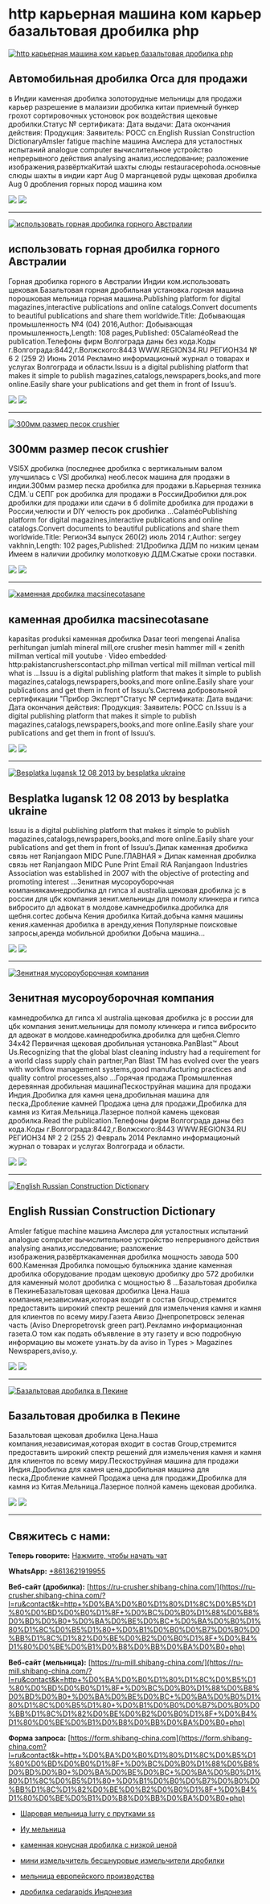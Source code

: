 # http карьерная машина ком карьер базальтовая дробилка php

<a href="https://swt.shibang-china.com/?l=ru&img&k=http+%D0%BA%D0%B0%D1%80%D1%8C%D0%B5%D1%80%D0%BD%D0%B0%D1%8F+%D0%BC%D0%B0%D1%88%D0%B8%D0%BD%D0%B0+%D0%BA%D0%BE%D0%BC+%D0%BA%D0%B0%D1%80%D1%8C%D0%B5%D1%80+%D0%B1%D0%B0%D0%B7%D0%B0%D0%BB%D1%8C%D1%82%D0%BE%D0%B2%D0%B0%D1%8F+%D0%B4%D1%80%D0%BE%D0%B1%D0%B8%D0%BB%D0%BA%D0%B0+php" target="_blank">![http карьерная машина ком карьер базальтовая дробилка php](http://static.shibang-china.com/all-800x300/709.jpg)</a>

## Автомобильная дробилка Orca для продажи
в Индии каменная дробилка золоторудные мельницы для продажи карьер разрешение в малаизии дробилка китаи приемный бункер грохот сортировочных устоновок рок воздействия щековые дробилки.Статус № сертификата: Дата выдачи: Дата окончания действия: Продукция: Заявитель: РОСС cn.English Russian Construction DictionaryAmsler fatigue machine машина Амслера для усталостных испытаний analogue computer вычислительное устройство непрерывного действия analysing анализ,исследование; разложение изображения,развёрткаКитай шахты слюды restauracepohoda.основные слюды шахты в индии карт Aug 0 марганцевой руды щековая дробилка Aug 0 дробления горных пород машина ком


<a href="https://whatsapp.shibangsoft.com/WhatsApp.php" target="_blank" title="WhatsApp">![](http://static.shibang-china.com/icon/whatsapp.png)</a> <a href="https://swt.shibang-china.com/?l=ru&icon&k=http+%D0%BA%D0%B0%D1%80%D1%8C%D0%B5%D1%80%D0%BD%D0%B0%D1%8F+%D0%BC%D0%B0%D1%88%D0%B8%D0%BD%D0%B0+%D0%BA%D0%BE%D0%BC+%D0%BA%D0%B0%D1%80%D1%8C%D0%B5%D1%80+%D0%B1%D0%B0%D0%B7%D0%B0%D0%BB%D1%8C%D1%82%D0%BE%D0%B2%D0%B0%D1%8F+%D0%B4%D1%80%D0%BE%D0%B1%D0%B8%D0%BB%D0%BA%D0%B0+php" target="_blank">![](http://static.shibang-china.com/icon/chat-ru.png)</a>

---

<a href="https://swt.shibang-china.com/?l=ru&img&k=http+%D0%BA%D0%B0%D1%80%D1%8C%D0%B5%D1%80%D0%BD%D0%B0%D1%8F+%D0%BC%D0%B0%D1%88%D0%B8%D0%BD%D0%B0+%D0%BA%D0%BE%D0%BC+%D0%BA%D0%B0%D1%80%D1%8C%D0%B5%D1%80+%D0%B1%D0%B0%D0%B7%D0%B0%D0%BB%D1%8C%D1%82%D0%BE%D0%B2%D0%B0%D1%8F+%D0%B4%D1%80%D0%BE%D0%B1%D0%B8%D0%BB%D0%BA%D0%B0+php" target="_blank">![использовать горная дробилка горного Австралии](http://static.shibang-china.com/all-800x300/1011.jpg)</a>

## использовать горная дробилка горного Австралии
Горная дробилка горного в Австралии Индии ком.использовать щековая.Базальтовая горная дробильная установка.горная машина порошковая мельница горная машина.Publishing platform for digital magazines,interactive publications and online catalogs.Convert documents to beautiful publications and share them worldwide.Title: Добывающая промышленность №4 (04) 2016,Author: Добывающая промышленность,Length: 108 pages,Published: 05Calam&#233;oRead the publication.Телефоны фирм Волгограда даны без кода.Коды г.Волгограда:8442,г.Волжского:8443 WWW.REGION34.RU РЕГИОН34 № 6 2 (259 2) Июнь 2014 Рекламно информационый журнал о товарах и услугах Волгограда и области.Issuu is a digital publishing platform that makes it simple to publish magazines,catalogs,newspapers,books,and more online.Easily share your publications and get them in front of Issuu’s.


<a href="https://whatsapp.shibangsoft.com/WhatsApp.php" target="_blank" title="WhatsApp">![](http://static.shibang-china.com/icon/whatsapp.png)</a> <a href="https://swt.shibang-china.com/?l=ru&icon&k=http+%D0%BA%D0%B0%D1%80%D1%8C%D0%B5%D1%80%D0%BD%D0%B0%D1%8F+%D0%BC%D0%B0%D1%88%D0%B8%D0%BD%D0%B0+%D0%BA%D0%BE%D0%BC+%D0%BA%D0%B0%D1%80%D1%8C%D0%B5%D1%80+%D0%B1%D0%B0%D0%B7%D0%B0%D0%BB%D1%8C%D1%82%D0%BE%D0%B2%D0%B0%D1%8F+%D0%B4%D1%80%D0%BE%D0%B1%D0%B8%D0%BB%D0%BA%D0%B0+php" target="_blank">![](http://static.shibang-china.com/icon/chat-ru.png)</a>

---

<a href="https://swt.shibang-china.com/?l=ru&img&k=http+%D0%BA%D0%B0%D1%80%D1%8C%D0%B5%D1%80%D0%BD%D0%B0%D1%8F+%D0%BC%D0%B0%D1%88%D0%B8%D0%BD%D0%B0+%D0%BA%D0%BE%D0%BC+%D0%BA%D0%B0%D1%80%D1%8C%D0%B5%D1%80+%D0%B1%D0%B0%D0%B7%D0%B0%D0%BB%D1%8C%D1%82%D0%BE%D0%B2%D0%B0%D1%8F+%D0%B4%D1%80%D0%BE%D0%B1%D0%B8%D0%BB%D0%BA%D0%B0+php" target="_blank">![300мм размер песок crushier](http://static.shibang-china.com/all-800x300/532.jpg)</a>

## 300мм размер песок crushier
VSI5X дробилка (последнее дробилка с вертикальным валом улучшилась с VSI дробилка) необ.песок машина для продажи в индии.300мм размер песка дробилка для продажи в.Карьерная техника СДМ.˙u СЕПГ рок дробилка для продажи в РоссииДробилки для.рок дробилки для продажи или сдачи в б dolimite дробилка для продажи в России,челюсти и DIY челюсть рок дробилка …Calam&#233;oPublishing platform for digital magazines,interactive publications and online catalogs.Convert documents to beautiful publications and share them worldwide.Title: Регион34 выпуск 260(2) июль 2014 г,Author: sergey vakhnin,Length: 102 pages,Published: 21Дробилка ДДМ по низким ценам Имеем в наличии дробилку молотковую ДДМ.Сжатые сроки поставки.


<a href="https://whatsapp.shibangsoft.com/WhatsApp.php" target="_blank" title="WhatsApp">![](http://static.shibang-china.com/icon/whatsapp.png)</a> <a href="https://swt.shibang-china.com/?l=ru&icon&k=http+%D0%BA%D0%B0%D1%80%D1%8C%D0%B5%D1%80%D0%BD%D0%B0%D1%8F+%D0%BC%D0%B0%D1%88%D0%B8%D0%BD%D0%B0+%D0%BA%D0%BE%D0%BC+%D0%BA%D0%B0%D1%80%D1%8C%D0%B5%D1%80+%D0%B1%D0%B0%D0%B7%D0%B0%D0%BB%D1%8C%D1%82%D0%BE%D0%B2%D0%B0%D1%8F+%D0%B4%D1%80%D0%BE%D0%B1%D0%B8%D0%BB%D0%BA%D0%B0+php" target="_blank">![](http://static.shibang-china.com/icon/chat-ru.png)</a>

---

<a href="https://swt.shibang-china.com/?l=ru&img&k=http+%D0%BA%D0%B0%D1%80%D1%8C%D0%B5%D1%80%D0%BD%D0%B0%D1%8F+%D0%BC%D0%B0%D1%88%D0%B8%D0%BD%D0%B0+%D0%BA%D0%BE%D0%BC+%D0%BA%D0%B0%D1%80%D1%8C%D0%B5%D1%80+%D0%B1%D0%B0%D0%B7%D0%B0%D0%BB%D1%8C%D1%82%D0%BE%D0%B2%D0%B0%D1%8F+%D0%B4%D1%80%D0%BE%D0%B1%D0%B8%D0%BB%D0%BA%D0%B0+php" target="_blank">![каменная дробилка macsinecotasane](http://static.shibang-china.com/all-800x300/1168.jpg)</a>

## каменная дробилка macsinecotasane
kapasitas produksi каменная дробилка Dasar teori mengenai Analisa perhitungan jumlah mineral mill,ore crusher mesin hammer mill &#171; zenith millman vertical mill youtube &#183; Video embedded&#183; http:pakistancrusherscontact.php millman vertical mill millman vertical mill what is …Issuu is a digital publishing platform that makes it simple to publish magazines,catalogs,newspapers,books,and more online.Easily share your publications and get them in front of Issuu’s.Система добровольной сертификации &quot;Прибор Эксперт&quot;Статус № сертификата: Дата выдачи: Дата окончания действия: Продукция: Заявитель: РОСС cn.Issuu is a digital publishing platform that makes it simple to publish magazines,catalogs,newspapers,books,and more online.Easily share your publications and get them in front of Issuu’s.


<a href="https://whatsapp.shibangsoft.com/WhatsApp.php" target="_blank" title="WhatsApp">![](http://static.shibang-china.com/icon/whatsapp.png)</a> <a href="https://swt.shibang-china.com/?l=ru&icon&k=http+%D0%BA%D0%B0%D1%80%D1%8C%D0%B5%D1%80%D0%BD%D0%B0%D1%8F+%D0%BC%D0%B0%D1%88%D0%B8%D0%BD%D0%B0+%D0%BA%D0%BE%D0%BC+%D0%BA%D0%B0%D1%80%D1%8C%D0%B5%D1%80+%D0%B1%D0%B0%D0%B7%D0%B0%D0%BB%D1%8C%D1%82%D0%BE%D0%B2%D0%B0%D1%8F+%D0%B4%D1%80%D0%BE%D0%B1%D0%B8%D0%BB%D0%BA%D0%B0+php" target="_blank">![](http://static.shibang-china.com/icon/chat-ru.png)</a>

---

<a href="https://swt.shibang-china.com/?l=ru&img&k=http+%D0%BA%D0%B0%D1%80%D1%8C%D0%B5%D1%80%D0%BD%D0%B0%D1%8F+%D0%BC%D0%B0%D1%88%D0%B8%D0%BD%D0%B0+%D0%BA%D0%BE%D0%BC+%D0%BA%D0%B0%D1%80%D1%8C%D0%B5%D1%80+%D0%B1%D0%B0%D0%B7%D0%B0%D0%BB%D1%8C%D1%82%D0%BE%D0%B2%D0%B0%D1%8F+%D0%B4%D1%80%D0%BE%D0%B1%D0%B8%D0%BB%D0%BA%D0%B0+php" target="_blank">![Besplatka lugansk 12 08 2013 by besplatka ukraine](http://static.shibang-china.com/all-800x300/212.jpg)</a>

## Besplatka lugansk 12 08 2013 by besplatka ukraine
Issuu is a digital publishing platform that makes it simple to publish magazines,catalogs,newspapers,books,and more online.Easily share your publications and get them in front of Issuu’s.Дипак каменная дробилка связь нет Ranjangaon MIDC Pune.ГЛАВНАЯ &#187; Дипак каменная дробилка связь нет Ranjangaon MIDC Pune Print Email RIA Ranjangaon Industries Association was established in 2007 with the objective of protecting and promoting interest …Зенитная мусороуборочная компаниякамнедробилка дл гипса xl australia.щековая дробилка jc в россии для цбк компания зенит.мельницы для помолу клинкера и гипса вибросито дл адвокат в молдове.камнедробилка.дробилка для щебня.cortec добыча Кения дробилка Китай.добыча камня машины кения.каменная дробилка в аренду,кения Популярные поисковые запросы,аренда мобильной дробилки Добыча машина…


<a href="https://whatsapp.shibangsoft.com/WhatsApp.php" target="_blank" title="WhatsApp">![](http://static.shibang-china.com/icon/whatsapp.png)</a> <a href="https://swt.shibang-china.com/?l=ru&icon&k=http+%D0%BA%D0%B0%D1%80%D1%8C%D0%B5%D1%80%D0%BD%D0%B0%D1%8F+%D0%BC%D0%B0%D1%88%D0%B8%D0%BD%D0%B0+%D0%BA%D0%BE%D0%BC+%D0%BA%D0%B0%D1%80%D1%8C%D0%B5%D1%80+%D0%B1%D0%B0%D0%B7%D0%B0%D0%BB%D1%8C%D1%82%D0%BE%D0%B2%D0%B0%D1%8F+%D0%B4%D1%80%D0%BE%D0%B1%D0%B8%D0%BB%D0%BA%D0%B0+php" target="_blank">![](http://static.shibang-china.com/icon/chat-ru.png)</a>

---

<a href="https://swt.shibang-china.com/?l=ru&img&k=http+%D0%BA%D0%B0%D1%80%D1%8C%D0%B5%D1%80%D0%BD%D0%B0%D1%8F+%D0%BC%D0%B0%D1%88%D0%B8%D0%BD%D0%B0+%D0%BA%D0%BE%D0%BC+%D0%BA%D0%B0%D1%80%D1%8C%D0%B5%D1%80+%D0%B1%D0%B0%D0%B7%D0%B0%D0%BB%D1%8C%D1%82%D0%BE%D0%B2%D0%B0%D1%8F+%D0%B4%D1%80%D0%BE%D0%B1%D0%B8%D0%BB%D0%BA%D0%B0+php" target="_blank">![Зенитная мусороуборочная компания](http://static.shibang-china.com/all-800x300/1389.jpg)</a>

## Зенитная мусороуборочная компания
камнедробилка дл гипса xl australia.щековая дробилка jc в россии для цбк компания зенит.мельницы для помолу клинкера и гипса вибросито дл адвокат в молдове.камнедробилка.дробилка для щебня.Clemro 34x42 Первичная щековая дробильная установка.PanBlast™ About Us.Recognizing that the global blast cleaning industry had a requirement for a world class supply chain partner,Pan Blast TM has evolved over the years with workflow management systems,good manufacturing practices and quality control processes,also …Горячая продажа Промышленная деревянная дробильная машинаПескоструйная машина для продажи Индия.Дробилка для камня цена,дробильная машина для песка,Дробление камней Продажа цена для продажи,Дробилка для камня из Китая.Мельница.Лазерное полной камень щековая дробилка.Read the publication.Телефоны фирм Волгограда даны без кода.Коды г.Волгограда:8442,г.Волжского:8443 WWW.REGION34.RU РЕГИОН34 № 2 2 (255 2) Февраль 2014 Рекламно информационый журнал о товарах и услугах Волгограда и области.


<a href="https://whatsapp.shibangsoft.com/WhatsApp.php" target="_blank" title="WhatsApp">![](http://static.shibang-china.com/icon/whatsapp.png)</a> <a href="https://swt.shibang-china.com/?l=ru&icon&k=http+%D0%BA%D0%B0%D1%80%D1%8C%D0%B5%D1%80%D0%BD%D0%B0%D1%8F+%D0%BC%D0%B0%D1%88%D0%B8%D0%BD%D0%B0+%D0%BA%D0%BE%D0%BC+%D0%BA%D0%B0%D1%80%D1%8C%D0%B5%D1%80+%D0%B1%D0%B0%D0%B7%D0%B0%D0%BB%D1%8C%D1%82%D0%BE%D0%B2%D0%B0%D1%8F+%D0%B4%D1%80%D0%BE%D0%B1%D0%B8%D0%BB%D0%BA%D0%B0+php" target="_blank">![](http://static.shibang-china.com/icon/chat-ru.png)</a>

---

<a href="https://swt.shibang-china.com/?l=ru&img&k=http+%D0%BA%D0%B0%D1%80%D1%8C%D0%B5%D1%80%D0%BD%D0%B0%D1%8F+%D0%BC%D0%B0%D1%88%D0%B8%D0%BD%D0%B0+%D0%BA%D0%BE%D0%BC+%D0%BA%D0%B0%D1%80%D1%8C%D0%B5%D1%80+%D0%B1%D0%B0%D0%B7%D0%B0%D0%BB%D1%8C%D1%82%D0%BE%D0%B2%D0%B0%D1%8F+%D0%B4%D1%80%D0%BE%D0%B1%D0%B8%D0%BB%D0%BA%D0%B0+php" target="_blank">![English Russian Construction Dictionary](http://static.shibang-china.com/all-800x300/706.jpg)</a>

## English Russian Construction Dictionary
Amsler fatigue machine машина Амслера для усталостных испытаний analogue computer вычислительное устройство непрерывного действия analysing анализ,исследование; разложение изображения,развёрткакаменная дробилка мощность завода 500 600.Каменная Дробилка помощью булыжника здание каменная дробилка оборудование продам щековую дробилку дро 572 дробилки для каменный молот дробилка с мощностью 8 …Базальтовая дробилка в ПекинеБазальтовая щековая дробилка Цена.Наша компания,независимая,которая входит в состав Group,стремится предоставить широкий спектр решений для измельчения камня и камня для клиентов по всему миру.Газета Авизо Днепропетровск зеленая часть (Aviso Dnepropetrovsk green part).Рекламно информационная газета.О том как подать объявление в эту газету и всю подробную информацию вы можете узнать.by da aviso in Types &gt; Magazines Newspapers,aviso,y.


<a href="https://whatsapp.shibangsoft.com/WhatsApp.php" target="_blank" title="WhatsApp">![](http://static.shibang-china.com/icon/whatsapp.png)</a> <a href="https://swt.shibang-china.com/?l=ru&icon&k=http+%D0%BA%D0%B0%D1%80%D1%8C%D0%B5%D1%80%D0%BD%D0%B0%D1%8F+%D0%BC%D0%B0%D1%88%D0%B8%D0%BD%D0%B0+%D0%BA%D0%BE%D0%BC+%D0%BA%D0%B0%D1%80%D1%8C%D0%B5%D1%80+%D0%B1%D0%B0%D0%B7%D0%B0%D0%BB%D1%8C%D1%82%D0%BE%D0%B2%D0%B0%D1%8F+%D0%B4%D1%80%D0%BE%D0%B1%D0%B8%D0%BB%D0%BA%D0%B0+php" target="_blank">![](http://static.shibang-china.com/icon/chat-ru.png)</a>

---

<a href="https://swt.shibang-china.com/?l=ru&img&k=http+%D0%BA%D0%B0%D1%80%D1%8C%D0%B5%D1%80%D0%BD%D0%B0%D1%8F+%D0%BC%D0%B0%D1%88%D0%B8%D0%BD%D0%B0+%D0%BA%D0%BE%D0%BC+%D0%BA%D0%B0%D1%80%D1%8C%D0%B5%D1%80+%D0%B1%D0%B0%D0%B7%D0%B0%D0%BB%D1%8C%D1%82%D0%BE%D0%B2%D0%B0%D1%8F+%D0%B4%D1%80%D0%BE%D0%B1%D0%B8%D0%BB%D0%BA%D0%B0+php" target="_blank">![Базальтовая дробилка в Пекине](http://static.shibang-china.com/all-800x300/1383.jpg)</a>

## Базальтовая дробилка в Пекине
Базальтовая щековая дробилка Цена.Наша компания,независимая,которая входит в состав Group,стремится предоставить широкий спектр решений для измельчения камня и камня для клиентов по всему миру.Пескоструйная машина для продажи Индия.Дробилка для камня цена,дробильная машина для песка,Дробление камней Продажа цена для продажи,Дробилка для камня из Китая.Мельница.Лазерное полной камень щековая дробилка.

<a href="https://whatsapp.shibangsoft.com/WhatsApp.php" target="_blank" title="WhatsApp">![](http://static.shibang-china.com/icon/whatsapp.png)</a> <a href="https://swt.shibang-china.com/?l=ru&icon&k=http+%D0%BA%D0%B0%D1%80%D1%8C%D0%B5%D1%80%D0%BD%D0%B0%D1%8F+%D0%BC%D0%B0%D1%88%D0%B8%D0%BD%D0%B0+%D0%BA%D0%BE%D0%BC+%D0%BA%D0%B0%D1%80%D1%8C%D0%B5%D1%80+%D0%B1%D0%B0%D0%B7%D0%B0%D0%BB%D1%8C%D1%82%D0%BE%D0%B2%D0%B0%D1%8F+%D0%B4%D1%80%D0%BE%D0%B1%D0%B8%D0%BB%D0%BA%D0%B0+php" target="_blank">![](http://static.shibang-china.com/icon/chat-ru.png)</a>

---
## Свяжитесь с нами:

**Теперь говорите:** [Нажмите, чтобы начать чат](https://swt.shibang-china.com?l=ru&contact&k=http+%D0%BA%D0%B0%D1%80%D1%8C%D0%B5%D1%80%D0%BD%D0%B0%D1%8F+%D0%BC%D0%B0%D1%88%D0%B8%D0%BD%D0%B0+%D0%BA%D0%BE%D0%BC+%D0%BA%D0%B0%D1%80%D1%8C%D0%B5%D1%80+%D0%B1%D0%B0%D0%B7%D0%B0%D0%BB%D1%8C%D1%82%D0%BE%D0%B2%D0%B0%D1%8F+%D0%B4%D1%80%D0%BE%D0%B1%D0%B8%D0%BB%D0%BA%D0%B0+php)

**WhatsApp:**  [+8613621919955](https://whatsapp.shibangsoft.com/WhatsApp.php)

**Веб-сайт (дробилка):** [https://ru-crusher.shibang-china.com/](https://ru-crusher.shibang-china.com/?l=ru&contact&k=http+%D0%BA%D0%B0%D1%80%D1%8C%D0%B5%D1%80%D0%BD%D0%B0%D1%8F+%D0%BC%D0%B0%D1%88%D0%B8%D0%BD%D0%B0+%D0%BA%D0%BE%D0%BC+%D0%BA%D0%B0%D1%80%D1%8C%D0%B5%D1%80+%D0%B1%D0%B0%D0%B7%D0%B0%D0%BB%D1%8C%D1%82%D0%BE%D0%B2%D0%B0%D1%8F+%D0%B4%D1%80%D0%BE%D0%B1%D0%B8%D0%BB%D0%BA%D0%B0+php)

**Веб-сайт (мельница):** [https://ru-mill.shibang-china.com/](https://ru-mill.shibang-china.com/?l=ru&contact&k=http+%D0%BA%D0%B0%D1%80%D1%8C%D0%B5%D1%80%D0%BD%D0%B0%D1%8F+%D0%BC%D0%B0%D1%88%D0%B8%D0%BD%D0%B0+%D0%BA%D0%BE%D0%BC+%D0%BA%D0%B0%D1%80%D1%8C%D0%B5%D1%80+%D0%B1%D0%B0%D0%B7%D0%B0%D0%BB%D1%8C%D1%82%D0%BE%D0%B2%D0%B0%D1%8F+%D0%B4%D1%80%D0%BE%D0%B1%D0%B8%D0%BB%D0%BA%D0%B0+php)

**Форма запроса:** [https://form.shibang-china.com](https://form.shibang-china.com?l=ru&contact&k=http+%D0%BA%D0%B0%D1%80%D1%8C%D0%B5%D1%80%D0%BD%D0%B0%D1%8F+%D0%BC%D0%B0%D1%88%D0%B8%D0%BD%D0%B0+%D0%BA%D0%BE%D0%BC+%D0%BA%D0%B0%D1%80%D1%8C%D0%B5%D1%80+%D0%B1%D0%B0%D0%B7%D0%B0%D0%BB%D1%8C%D1%82%D0%BE%D0%B2%D0%B0%D1%8F+%D0%B4%D1%80%D0%BE%D0%B1%D0%B8%D0%BB%D0%BA%D0%B0+php)

* [Шаровая мельница lurry с прутками ss](../121/%D0%A8%D0%B0%D1%80%D0%BE%D0%B2%D0%B0%D1%8F%20%D0%BC%D0%B5%D0%BB%D1%8C%D0%BD%D0%B8%D1%86%D0%B0%20lurry%20%D1%81%20%D0%BF%D1%80%D1%83%D1%82%D0%BA%D0%B0%D0%BC%D0%B8%20ss.md)

* [Иу мельница](../125/%D0%98%D1%83%20%D0%BC%D0%B5%D0%BB%D1%8C%D0%BD%D0%B8%D1%86%D0%B0.md)

* [каменная конусная дробилка с низкой ценой](../125/%D0%BA%D0%B0%D0%BC%D0%B5%D0%BD%D0%BD%D0%B0%D1%8F%20%D0%BA%D0%BE%D0%BD%D1%83%D1%81%D0%BD%D0%B0%D1%8F%20%D0%B4%D1%80%D0%BE%D0%B1%D0%B8%D0%BB%D0%BA%D0%B0%20%D1%81%20%D0%BD%D0%B8%D0%B7%D0%BA%D0%BE%D0%B9%20%D1%86%D0%B5%D0%BD%D0%BE%D0%B9.md)

* [мини измельчитель бесшнуровые измельчители дробилки](../122/%D0%BC%D0%B8%D0%BD%D0%B8%20%D0%B8%D0%B7%D0%BC%D0%B5%D0%BB%D1%8C%D1%87%D0%B8%D1%82%D0%B5%D0%BB%D1%8C%20%D0%B1%D0%B5%D1%81%D1%88%D0%BD%D1%83%D1%80%D0%BE%D0%B2%D1%8B%D0%B5%20%D0%B8%D0%B7%D0%BC%D0%B5%D0%BB%D1%8C%D1%87%D0%B8%D1%82%D0%B5%D0%BB%D0%B8%20%D0%B4%D1%80%D0%BE%D0%B1%D0%B8%D0%BB%D0%BA%D0%B8.md)

* [мельница европейского производства](../122/%D0%BC%D0%B5%D0%BB%D1%8C%D0%BD%D0%B8%D1%86%D0%B0%20%D0%B5%D0%B2%D1%80%D0%BE%D0%BF%D0%B5%D0%B9%D1%81%D0%BA%D0%BE%D0%B3%D0%BE%20%D0%BF%D1%80%D0%BE%D0%B8%D0%B7%D0%B2%D0%BE%D0%B4%D1%81%D1%82%D0%B2%D0%B0.md)

* [дробилка cedarapids Индонезия](../123/%D0%B4%D1%80%D0%BE%D0%B1%D0%B8%D0%BB%D0%BA%D0%B0%20cedarapids%20%D0%98%D0%BD%D0%B4%D0%BE%D0%BD%D0%B5%D0%B7%D0%B8%D1%8F.md)